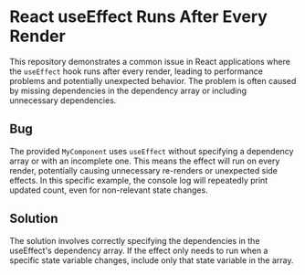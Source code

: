 # React useEffect Runs After Every Render

This repository demonstrates a common issue in React applications where the `useEffect` hook runs after every render, leading to performance problems and potentially unexpected behavior. The problem is often caused by missing dependencies in the dependency array or including unnecessary dependencies.

## Bug

The provided `MyComponent` uses `useEffect` without specifying a dependency array or with an incomplete one.  This means the effect will run on every render, potentially causing unnecessary re-renders or unexpected side effects.  In this specific example, the console log will repeatedly print updated count, even for non-relevant state changes.

## Solution

The solution involves correctly specifying the dependencies in the useEffect's dependency array. If the effect only needs to run when a specific state variable changes, include only that state variable in the array.